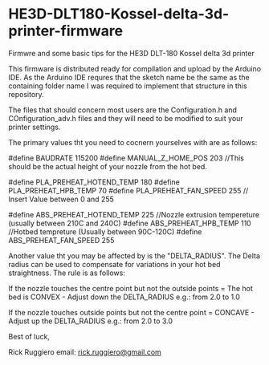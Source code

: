 # HE3D-DLT180-Kossel-delta-3d-printer-firmware
Firmwre and some basic tips for the HE3D DLT-180 Kossel delta 3d printer

This firmware is distributed ready for compilation and upload by the Arduino IDE.  As the Arduino IDE requres that the sketch name be the same as the containing folder name I was required to implement that structure in this repository.

The files that should concern most users are the Configuration.h and COnfiguration_adv.h files and they will need to be modified to suit your printer settings.

The primary values tht you need to cocnern yourselves with are as follows:

#define BAUDRATE 115200
#define MANUAL_Z_HOME_POS 203   //This should be the actual height of your nozzle from the hot bed.

#define PLA_PREHEAT_HOTEND_TEMP 180
#define PLA_PREHEAT_HPB_TEMP 70
#define PLA_PREHEAT_FAN_SPEED 255   // Insert Value between 0 and 255

#define ABS_PREHEAT_HOTEND_TEMP 225   //Nozzle extrusion tempereture (usually between 210C and 240C)
#define ABS_PREHEAT_HPB_TEMP 110      //Hotbed tempreture (Usually between 90C-120C)
#define ABS_PREHEAT_FAN_SPEED 255

Another value tht you may be affected by is the "DELTA_RADIUS".  The Delta radius can be used to compensate for variations in your hot bed straightness.  The rule is as follows:

If the nozzle touches the centre point but not the outside points = The hot bed is CONVEX - Adjust down the DELTA_RADIUS e.g.: from 2.0 to 1.0

If the nozzle touches outside points but not the centre point = CONCAVE - Adjust up the DELTA_RADIUS e.g.: from 2.0 to 3.0

Best of luck,

Rick Ruggiero
email: rick.ruggiero@gmail.com
